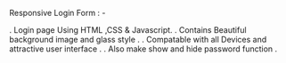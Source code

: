 Responsive Login Form : -

. Login page Using HTML ,CSS & Javascript.
. Contains Beautiful background image and glass style .
. Compatable with all Devices and attractive user interface .
. Also make show and hide password function .
